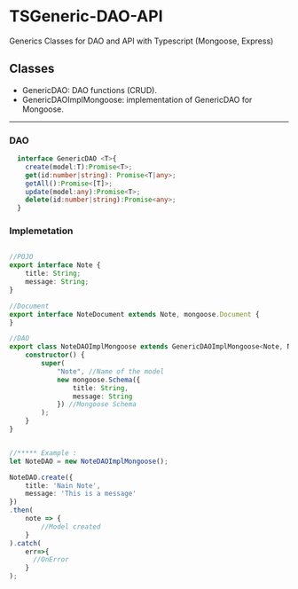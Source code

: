 # TSGeneric-DAO-API

Generics Classes for DAO and API with Typescript (Mongoose, Express)

## Classes

- GenericDAO: DAO functions (CRUD).
- GenericDAOImplMongoose: implementation of GenericDAO for Mongoose.

--------------------------------------------------------------------------------

### DAO

```typescript
  interface GenericDAO <T>{
    create(model:T):Promise<T>;
    get(id:number|string): Promise<T|any>;
    getAll():Promise<[T]>;
    update(model:any):Promise<T>;
    delete(id:number|string):Promise<any>;
  }
```

### Implemetation

```typescript

//POJO
export interface Note {
    title: String;
    message: String;
}

//Document
export interface NoteDocument extends Note, mongoose.Document {
}

//DAO
export class NoteDAOImplMongoose extends GenericDAOImplMongoose<Note, NoteDocument>{
    constructor() {
        super(
            "Note", //Name of the model
            new mongoose.Schema({
                title: String,
                message: String
            }) //Mongoose Schema
        );
    }
}


//***** Example :
let NoteDAO = new NoteDAOImplMongoose();

NoteDAO.create({
    title: 'Nain Note',
    message: 'This is a message'
})
.then(
    note => {
        //Model created
    }
).catch(
    err=>{
      //OnError
    }
);
```
